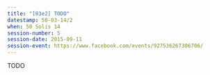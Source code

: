 ```yaml
---
title: "[03e2] TODO"
datestamp: 50-03-14/2
when: 50 Solis 14
session-number: 5
session-date: 2015-09-11
session-event: https://www.facebook.com/events/927536267306706/
---
```

TODO
